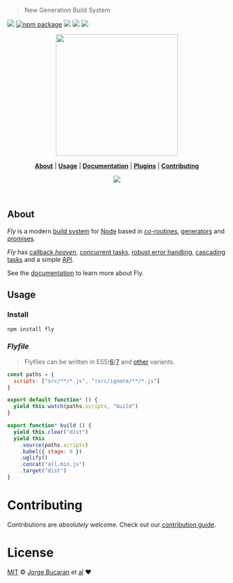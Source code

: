 > New Generation Build System

[![][fly-badge]][fly]
[![npm package][npm-ver-link]][fly]
[![][dl-badge]][npm-pkg-link]
[![][travis-logo]][travis]
![][mit-badge]


<p align="center">
  <a href="http://github.com/flyjs/fly">
    <img width=280px  src="https://cloud.githubusercontent.com/assets/8317250/8733685/0be81080-2c40-11e5-98d2-c634f076ccd7.png">
  </a>
</p>


<p align="center">
  <b><a href="#about">About</a></b>
  |
  <b><a href="#usage">Usage</a></b>
  |
  <b><a href="/docs/README.md">Documentation</a></b>
  |
  <b><a href="https://github.com/flyjs/fly/wiki#plugins">Plugins</a></b>
  |
  <b><a href="#contributing">Contributing</a></b>

  <p align="center">
    <a href="https://gitter.im/flyjs/fly?utm_source=badge&utm_medium=badge&utm_campaign=pr-badge&utm_content=badge">
      <img src="https://badges.gitter.im/Join%20Chat.svg">
    </a>
  </p>
</p>

<br>

## About

_Fly_ is a modern [build system](https://en.wikipedia.org/wiki/Build_automation) for [Node](https://nodejs.org/) based in [_co_-routines](https://medium.com/@tjholowaychuk/callbacks-vs-coroutines-174f1fe66127), [generators](https://developer.mozilla.org/en-US/docs/Web/JavaScript/Reference/Statements/function*) and [promises](https://developer.mozilla.org/en-US/docs/Web/JavaScript/Reference/Global_Objects/Promise).

_Fly_ has [callback _heaven_](http://jakearchibald.com/2014/es7-async-functions/), [concurrent tasks](https://github.com/flyjs/fly/blob/master/docs/README.md#features), [robust error handling](https://medium.com/@tjholowaychuk/callbacks-vs-coroutines-174f1fe66127), [cascading tasks](https://github.com/flyjs/fly/blob/master/CHANGELOG.md#cascading-tasks) and a simple [API](https://github.com/flyjs/fly/blob/master/docs/README.md#api).

See the [documentation](/docs/README.md) to learn more about Fly.

## Usage
### Install

```
npm install fly
```

### _Flyfile_

> Flyfiles can be written in ES5/[6][es6-example]/[7][es7-example] and [other](https://github.com/jashkenas/coffeescript/wiki/List-of-languages-that-compile-to-JS) variants.

```js
const paths = {
  scripts: ["src/**/*.js", "!src/ignore/**/*.js"]
}

export default function* () {
  yield this.watch(paths.scripts, "build")
}

export function* build () {
  yield this.clear("dist")
  yield this
    .source(paths.scripts)
    .babel({ stage: 0 })
    .uglify()
    .concat("all.min.js")
    .target("dist")
}
```

# Contributing

Contributions are _absolutely_ welcome. Check out our [contribution guide](/CONTRIBUTING.md).

# License

[MIT](http://opensource.org/licenses/MIT) © [Jorge Bucaran][Author] et [al][contributors]
:heart:


[author]: http://about.bucaran.me
[fly]: https://www.github.com/flyjs/fly
[fly-badge]: https://img.shields.io/badge/fly-JS-05B3E1.svg?style=flat-square
[mit-badge]: https://img.shields.io/badge/license-MIT-444444.svg?style=flat-square
[npm-pkg-link]: https://www.npmjs.org/package/fly
[npm-ver-link]: https://img.shields.io/npm/v/fly.svg?style=flat-square
[dl-badge]: http://img.shields.io/npm/dm/fly.svg?style=flat-square
[travis-logo]: http://img.shields.io/travis/flyjs/fly.svg?style=flat-square
[travis]: https://travis-ci.org/flyjs/fly
[contributors]: https://github.com/flyjs/fly/graphs/contributors
[es6-example]: https://github.com/flyjs/fly/blob/master/examples/Flyfile.babel.js
[es7-example]: https://github.com/flyjs/fly/blob/master/examples/async/Flypath.babel.js
